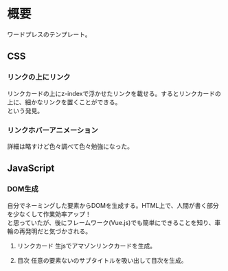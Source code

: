 # 概要
ワードプレスのテンプレート。

## CSS
### リンクの上にリンク
リンクカードの上にz-indexで浮かせたリンクを載せる。するとリンクカードの上に、細かなリンクを置くことができる。<br>という発見。

### リンクホバーアニメーション
詳細は略すけど色々調べて色々勉強になった。

## JavaScript
### DOM生成
自分でネーミングした要素からDOMを生成する。HTML上で、人間が書く部分を少なくして作業効率アップ！<br>
と思っていたが、後にフレームワーク(Vue.js)でも簡単にできることを知り、車輪の再発明だと気づかされる。
1. リンクカード
生jsでアマゾンリンクカードを生成。

2. 目次
任意の要素ないのサブタイトルを吸い出して目次を生成。
